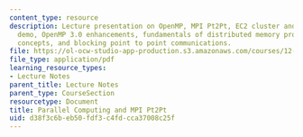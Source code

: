 ```yaml
---
content_type: resource
description: Lecture presentation on OpenMP, MPI Pt2Pt, EC2 cluster and Vmware image
  demo, OpenMP 3.0 enhancements, fundamentals of distributed memory programming, MPI
  concepts, and blocking point to point communications.
file: https://ol-ocw-studio-app-production.s3.amazonaws.com/courses/12-950-parallel-programming-for-multicore-machines-using-openmp-and-mpi-january-iap-2010/d38f3c6beb50fdf3c4fdcca37008c25f_MIT12_950IAP10_Lec2.pdf
file_type: application/pdf
learning_resource_types:
- Lecture Notes
parent_title: Lecture Notes
parent_type: CourseSection
resourcetype: Document
title: Parallel Computing and MPI Pt2Pt
uid: d38f3c6b-eb50-fdf3-c4fd-cca37008c25f
---
```

